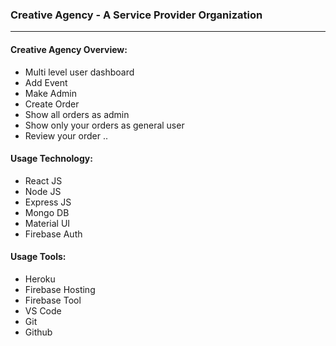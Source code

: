 ### Creative Agency - A Service Provider Organization
---
#### Creative Agency Overview:
* Multi level user dashboard 
* Add Event
* Make Admin
* Create Order
* Show all orders as admin
* Show only your orders as general user
* Review your order
..

#### Usage Technology:
* React JS
* Node JS
* Express JS
* Mongo DB
* Material UI
* Firebase Auth
>
#### Usage Tools:
* Heroku
* Firebase Hosting
* Firebase Tool
* VS Code
* Git
* Github
